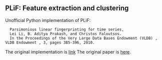PLiF: Feature extraction and clustering
---
  Unofficial Python implementation of PLiF:
  ```
    Parsimonious linear fingerprinting for time series,
    Lei Li, B. Aditya Prakash, and Christos Faloutsos.
    In the Proceedings of the Very Large Data Bases Endowment (VLDB) , VLDB Endowment , 3, pages 385-396, 2010.
  ```
  The original implementation is [link](https://github.com/lileicc/dynammo)
  The original paper is [here](https://dl.acm.org/doi/10.14778/1920841.1920893).
